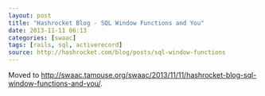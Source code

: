 ```yaml
---
layout: post
title: "Hashrocket Blog - SQL Window Functions and You"
date: 2013-11-11 06:13
categories: [swaac]
tags: [rails, sql, activerecord]
source: http://hashrocket.com/blog/posts/sql-window-functions
---
```

Moved to <http://swaac.tamouse.org/swaac/2013/11/11/hashrocket-blog-sql-window-functions-and-you/>.
